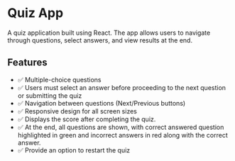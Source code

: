 # Quiz App

A quiz application built using React. The app allows users to navigate through questions, select answers, and view results at the end.

## Features
- ✅ Multiple-choice questions
- ✅ Users must select an answer before proceeding to the next question or submitting the quiz
- ✅ Navigation between questions (Next/Previous buttons)
- ✅ Responsive design for all screen sizes
- ✅ Displays the score after completing the quiz.
- ✅ At the end, all questions are shown, with correct answered question highlighted in green and incorrect answers in red along with the correct answer.
- ✅ Provide an option to restart the quiz
